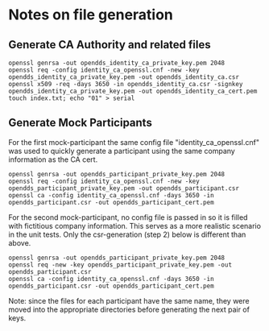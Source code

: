 # Notes on file generation

## Generate CA Authority and related files

  ```
  openssl genrsa -out opendds_identity_ca_private_key.pem 2048
  openssl req -config identity_ca_openssl.cnf -new -key opendds_identity_ca_private_key.pem -out opendds_identity_ca.csr
  openssl x509 -req -days 3650 -in opendds_identity_ca.csr -signkey opendds_identity_ca_private_key.pem -out opendds_identity_ca_cert.pem
  touch index.txt; echo "01" > serial
  ```

## Generate Mock Participants

  For the first mock-participant the same config file "identity\_ca\_openssl.cnf" was used to quickly generate a participant
  using the same company information as the CA cert.
  ```
  openssl genrsa -out opendds_participant_private_key.pem 2048
  openssl req -config identity_ca_openssl.cnf -new -key opendds_participant_private_key.pem -out opendds_participant.csr
  openssl ca -config identity_ca_openssl.cnf -days 3650 -in opendds_participant.csr -out opendds_participant_cert.pem
  ```

  For the second mock-participant, no config file is passed in so it is filled with fictitious company information. This
  serves as a more realistic scenario in the unit tests. Only the csr-generation (step 2) below is different than above.
  ```
  openssl genrsa -out opendds_participant_private_key.pem 2048
  openssl req -new -key opendds_participant_private_key.pem -out opendds_participant.csr
  openssl ca -config identity_ca_openssl.cnf -days 3650 -in opendds_participant.csr -out opendds_participant_cert.pem
  ```

  Note: since the files for each participant have the same name, they were moved into the appropriate directories before
  	generating the next pair of keys.
